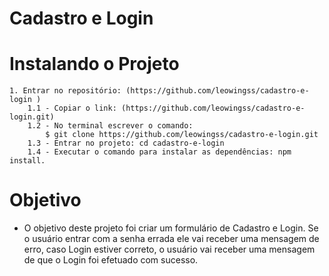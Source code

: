 # Cadastro e Login


# Instalando o Projeto
``` 
1. Entrar no repositório: (https://github.com/leowingss/cadastro-e-login )
    1.1 - Copiar o link: (https://github.com/leowingss/cadastro-e-login.git) 
    1.2 - No terminal escrever o comando:
        $ git clone https://github.com/leowingss/cadastro-e-login.git
    1.3 - Entrar no projeto: cd cadastro-e-login
    1.4 - Executar o comando para instalar as dependências: npm install.
```

# Objetivo 

- O objetivo deste projeto foi criar um formulário de Cadastro e Login. Se o usuário entrar com a senha errada ele vai receber uma mensagem de erro, caso Login estiver correto, o usuário vai receber uma mensagem de que o Login foi efetuado com sucesso.

